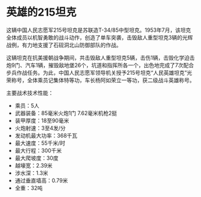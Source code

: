 # 英雄的215坦克
 
这辆中国人民志愿军215号坦克是苏联造T-34/85中型坦克。1953年7月，该坦克全体成员以机智勇敢的战斗动作，创造了单车突袭，击毁敌人重型坦克3辆的光辉战例，有力地支援了石砚洞北山防御部队的作战。

这辆坦克在抗美援朝战争期间，共击毁敌人重型坦克5辆，击伤1辆，击毁化学迫击炮9门、汽车1辆，摧毁敌地堡26个，坑道和指挥所各一个，出色地完成了7次配合步兵作战任务。为此，中国人民志愿军领导机关授予215号坦克“人民英雄坦克”光荣称号，全体乘员记集体特等功，车长杨阿如荣立一等功，获二级战斗英雄称号。

主要战术技术性能：

- 乘员：5人
- 武器装备：85毫米火炮1门  7.62毫米机枪2挺
- 装甲厚度：18至90毫米
- 火炮射速：3至4发/分
- 发动机最大功率：368千瓦
- 最大速度：55千米/时
- 最大行程：300千米
- 最大爬坡度：30度
- 越壕宽：2.39米
- 涉水深：1.3米
- 通过垂直墙高：0.79米
- 全重：32吨
